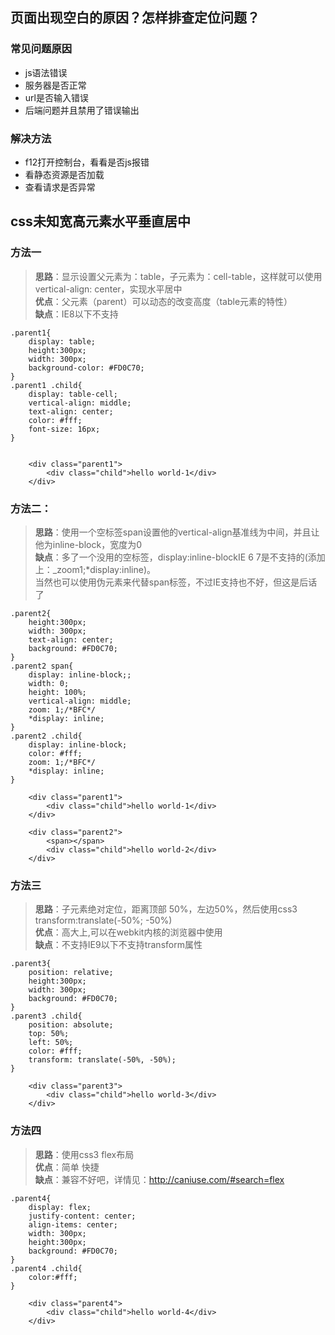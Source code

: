 ## 页面出现空白的原因？怎样排查定位问题？

### 常见问题原因
-  js语法错误
-  服务器是否正常
-  url是否输入错误
- 后端问题并且禁用了错误输出

### 解决方法
- f12打开控制台，看看是否js报错
- 看静态资源是否加载
- 查看请求是否异常

## css未知宽高元素水平垂直居中

### 方法一 
> **思路**：显示设置父元素为：table，子元素为：cell-table，这样就可以使用vertical-align: center，实现水平居中<br>
**优点**：父元素（parent）可以动态的改变高度（table元素的特性）<br>
**缺点**：IE8以下不支持

```
.parent1{
    display: table;
    height:300px;
    width: 300px;
    background-color: #FD0C70;
}
.parent1 .child{
    display: table-cell;
    vertical-align: middle;
    text-align: center;
    color: #fff;
    font-size: 16px;
}


    <div class="parent1">
        <div class="child">hello world-1</div>
    </div>

```

### 方法二：

> **思路**：使用一个空标签span设置他的vertical-align基准线为中间，并且让他为inline-block，宽度为0 <br>
**缺点**：多了一个没用的空标签，display:inline-blockIE 6 7是不支持的(添加上：_zoom1;*display:inline)。<br>
当然也可以使用伪元素来代替span标签，不过IE支持也不好，但这是后话了

```
.parent2{
    height:300px;
    width: 300px;
    text-align: center;
    background: #FD0C70;
}
.parent2 span{
    display: inline-block;;
    width: 0;
    height: 100%;
    vertical-align: middle;
    zoom: 1;/*BFC*/
    *display: inline;
}
.parent2 .child{
    display: inline-block;
    color: #fff;
    zoom: 1;/*BFC*/
    *display: inline;
}

    <div class="parent1">
        <div class="child">hello world-1</div>
    </div>

    <div class="parent2">
        <span></span>
        <div class="child">hello world-2</div>
    </div>
```

### 方法三

> **思路**：子元素绝对定位，距离顶部 50%，左边50%，然后使用css3 transform:translate(-50%; -50%) <br>
**优点**：高大上,可以在webkit内核的浏览器中使用 <br>
**缺点**：不支持IE9以下不支持transform属性

```
.parent3{
    position: relative;
    height:300px;
    width: 300px;
    background: #FD0C70;
}
.parent3 .child{
    position: absolute;
    top: 50%;
    left: 50%;
    color: #fff;
    transform: translate(-50%, -50%);
}

    <div class="parent3">
        <div class="child">hello world-3</div>
    </div>
```

### 方法四

> **思路**：使用css3 flex布局 <br>
**优点**：简单 快捷 <br>
**缺点**：兼容不好吧，详情见：http://caniuse.com/#search=flex

```
.parent4{
    display: flex;
    justify-content: center;
    align-items: center;
    width: 300px;
    height:300px;
    background: #FD0C70;
}
.parent4 .child{
    color:#fff;
}

    <div class="parent4">
        <div class="child">hello world-4</div>
    </div>
```




















